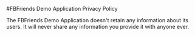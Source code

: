 #FBFriends Demo Application Privacy Policy

The FBFriends Demo Application doesn't retain any information about
its users. It will never share any information you provide it with
anyone ever.
